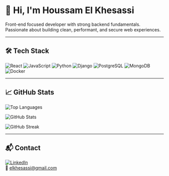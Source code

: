 # 👋 Hi, I'm Houssam El Khesassi

Front-end focused developer with strong backend fundamentals. Passionate about building clean, performant, and secure web experiences.

---

## 🛠️ Tech Stack

![React](https://img.shields.io/badge/React-20232A?style=for-the-badge&logo=react&logoColor=61DAFB)
![JavaScript](https://img.shields.io/badge/JavaScript-F7DF1E?style=for-the-badge&logo=javascript&logoColor=black)
![Python](https://img.shields.io/badge/Python-3670A0?style=for-the-badge&logo=python&logoColor=white)
![Django](https://img.shields.io/badge/Django-092E20?style=for-the-badge&logo=django&logoColor=white)
![PostgreSQL](https://img.shields.io/badge/PostgreSQL-316192?style=for-the-badge&logo=postgresql&logoColor=white)
![MongoDB](https://img.shields.io/badge/MongoDB-4EA94B?style=for-the-badge&logo=mongodb&logoColor=white)
![Docker](https://img.shields.io/badge/Docker-2496ED?style=for-the-badge&logo=docker&logoColor=white)

---

## 📈 GitHub Stats

![Top Languages](https://github-readme-stats.vercel.app/api/top-langs/?username=Houssam-nxy&layout=compact&theme=tokyonight)

![GitHub Stats](https://github-readme-stats.vercel.app/api?username=Houssam-nxy&show_icons=true&theme=tokyonight&hide_title=true)

![GitHub Streak](https://streak-stats.demolab.com/?user=Houssam-nxy&theme=tokyonight)

---

## 📬 Contact

[![LinkedIn](https://img.shields.io/badge/LinkedIn-Houssam--El--Khesassi-blue?style=flat-square&logo=linkedin)](https://www.linkedin.com/in/houssam-el-khesassi/)  
📧 [elkhesassi@gmail.com](mailto:elkhesassi@gmail.com)
